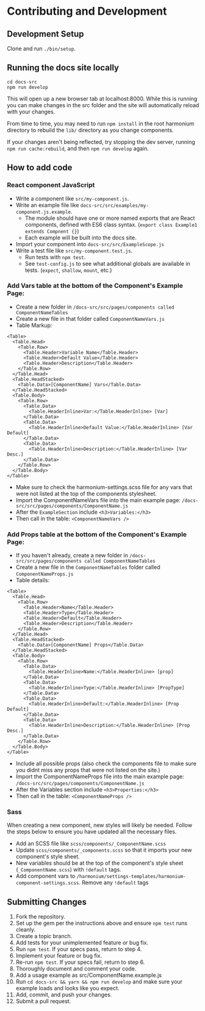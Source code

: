 # Contributing and Development

## Development Setup

Clone and run `./bin/setup`.

## Running the docs site locally

```
cd docs-src
npm run develop
```

This will open up a new browser tab at localhost:8000.
While this is running you can make changes in the src folder and the site will
automatically reload with your changes.

From time to time, you may need to run `npm install` in the root harmonium
directory to rebuild the `lib/` directory as you change components.

If your changes aren't being reflected, try stopping the dev server, running
`npm run cache:rebuild`, and then `npm run develop` again.

## How to add code

### React component JavaScript

* Write a component like `src/my-component.js`.
* Write an example file like `docs-src/src/examples/my-component.js.example`.
  * The module should have one or more named exports that are React components, defined with ES6 class syntax. (`export class Example1 extends Compnent {}`)
  * Each example will be built into the docs site.
* Import your component into `docs-src/src/ExampleScope.js`
* Write a test file like `src/my-component.test.js`.
  * Run tests with `npm test`.
  * See `test-config.js` to see what additional globals are available in tests. (`expect`, `shallow`, `mount`, etc.)

### Add Vars table at the bottom of the Component's Example Page:

* Create a new folder in `/docs-src/src/pages/components called ComponentNameTables`
* Create a new file in that folder called `ComponentNameVars.js`
* Table Markup:
```
<Table>
  <Table.Head>
    <Table.Row>
      <Table.Header>Variable Name</Table.Header>
      <Table.Header>Default Value</Table.Header>
      <Table.Header>Description</Table.Header>
    </Table.Row>
  </Table.Head>
  <Table.HeadStacked>
    <Table.Data>[ComponentName] Vars</Table.Data>
  </Table.HeadStacked>
  <Table.Body>
    <Table.Row>
      <Table.Data>
        <Table.HeaderInline>Var:</Table.HeaderInline> [Var]
      </Table.Data>
      <Table.Data>
        <Table.HeaderInline>Default Value:</Table.HeaderInline> [Var Default]
      </Table.Data>
      <Table.Data>
        <Table.HeaderInline>Description:</Table.HeaderInline> [Var Desc.]
      </Table.Data>
    </Table.Row>
  </Table.Body>
</Table>
```
  * Make sure to check the harmonium-settings.scss file for any vars that were not listed at the top of the components stylesheet.
* Import the ComponentNameVars file into the main example page: `/docs-src/src/pages/components/ComponentName.js`
* After the `ExampleSection` include `<h3>Variables:</h3>`
* Then call in the table: `<ComponentNameVars />`

### Add Props table at the bottom of the Component's Example Page:

* If you haven't already, create a new folder in `/docs-src/src/pages/components called ComponentNameTables`
* Create a new file in the `ComponentNameTables` folder called `ComponentNameProps.js`
* Table details:
```
<Table>
  <Table.Head>
    <Table.Row>
      <Table.Header>Name</Table.Header>
      <Table.Header>Type</Table.Header>
      <Table.Header>Default</Table.Header>
      <Table.Header>Description</Table.Header>
    </Table.Row>
  </Table.Head>
  <Table.HeadStacked>
    <Table.Data>[ComponentName] Props</Table.Data>
  </Table.HeadStacked>
  <Table.Body>
    <Table.Row>
      <Table.Data>
        <Table.HeaderInline>Name:</Table.HeaderInline> [prop]
      </Table.Data>
      <Table.Data>
        <Table.HeaderInline>Type:</Table.HeaderInline> [PropType]
      </Table.Data>
      <Table.Data>
        <Table.HeaderInline>Default:</Table.HeaderInline> [Prop Default]
      </Table.Data>
      <Table.Data>
        <Table.HeaderInline>Description:</Table.HeaderInline> [Prop Desc.]
      </Table.Data>
    </Table.Row>
  </Table.Body>
</Table>
```
  * Include all possible props (also check the components file to make sure you didnt miss any props that were not listed on the site.)
* Import the ComponentNameProps file into the main example page: `/docs-src/src/pages/components/ComponentName.js`
* After the Variables section include `<h3>Properties:</h3>`
* Then call in the table: `<ComponentNameProps />`


### Sass

When creating a new component, new styles will likely be needed. Follow the steps below to ensure you have updated all the necessary files.

* Add an SCSS file like `scss/components/_ComponentName.scss`
* Update `scss/components/_components.scss` so that it imports your new component's style sheet.
* New variables should be at the top of the component's style sheet (`_ComponentName.scss`) with `!default` tags.
* Add component vars to `/harmonium/settings-templates/harmonium-component-settings.scss`. Remove any `!default` tags


## Submitting Changes

1. Fork the repository.
2. Set up the gem per the instructions above and ensure `npm test`
   runs cleanly.
3. Create a topic branch.
4. Add tests for your unimplemented feature or bug fix.
5. Run `npm test`. If your specs pass, return to step 4.
6. Implement your feature or bug fix.
7. Re-run `npm test`. If your specs fail, return to step 6.
8. Thoroughly document and comment your code.
9. Add a usage example as src/ComponentName.example.js
10. Run `cd docs-src && yarn && npm run develop` and make sure your example loads and looks like you expect.
11. Add, commit, and push your changes.
12. Submit a pull request.
